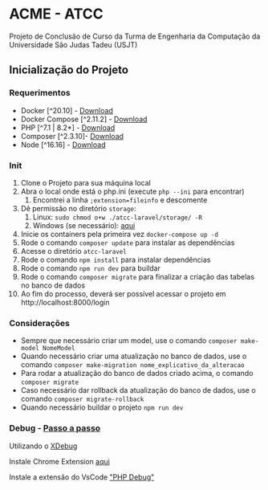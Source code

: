 <!-- https://medium.com/@vhsilva.ap/configurando-laravel-6-nginx-e-postgresql-com-docker-9ad29c53d5 -->

# ACME - ATCC
Projeto de Conclusão de Curso da Turma de Engenharia da Computação da Universidade São Judas Tadeu (USJT)

## Inicialização do Projeto
### Requerimentos
- Docker [^20.10] - [Download](https://docs.docker.com/engine/install/)
- Docker Compose [^2.11.2] - [Download](https://docs.docker.com/compose/install/)
- PHP [^7.1 | 8.2*] - [Download](https://www.php.net/downloads.php)
- Composer [^2.3.10]- [Download](https://getcomposer.org/doc/00-intro.md)
- Node [^16.16] - [Download](https://nodejs.org/en/download/)

### Init
1. Clone o Projeto para sua máquina local
2. Abra o local onde está o php.ini (execute `php --ini` para encontrar)
   1. Encontrei a linha `;extension=fileinfo` e descomente
3. Dê permissão no diretório `storage`:
   1. Linux: `sudo chmod o+w ./atcc-laravel/storage/ -R`
   2. Windows (se necessário): [aqui](https://answers.microsoft.com/en-us/windows/forum/all/give-permissions-to-files-and-folders-in-windows/78ee562c-a21f-4a32-8691-73aac1415373)
4. Inicie os containers pela primeira vez `docker-compose up -d`
5. Rode o comando `composer update` para instalar as dependências
6. Acesse o diretório `atcc-laravel`
7. Rode o comando `npm install` para instalar dependências
8. Rode o comando `npm run dev` para buildar
9. Rode o comando `composer migrate` para finalizar a criação das tabelas no banco de dados
10. Ao fim do processo, deverá ser possível acessar o projeto em http://localhost:8000/login

### Considerações
- Sempre que necessário criar um model, use o comando `composer make-model NomeModel`
- Quando necessário criar uma atualização no banco de dados, use o comando `composer make-migration nome_explicativo_da_alteracao`
- Para rodar a atualização do banco de dados criado acima, o comando `composer migrate`
- Caso necessário dar rollback da atualização do banco de dados, use o comando `composer migrate-rollback`
- Quando necessário buildar o projeto `npm run dev`

### Debug - [Passo a passo](https://5balloons.info/setting-up-xdebug-using-laravel-valet-and-vscode/) 
Utilizando o [XDebug](https://xdebug.org/docs/install#windows)

Instale Chrome Extension [aqui](https://chrome.google.com/webstore/detail/xdebug-helper/eadndfjplgieldjbigjakmdgkmoaaaoc)

Instale a extensão do VsCode ["PHP Debug"](https://marketplace.visualstudio.com/items?itemName=xdebug.php-debug)


